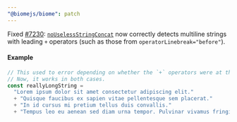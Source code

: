 ```yaml
---
"@biomejs/biome": patch
---
```


Fixed [#7230](https://github.com/biomejs/biome/issues/7230): [`noUselessStringConcat`](https://biomejs.dev/linter/rules/no-useless-string-concat/) now correctly detects multiline strings with leading `+` operators (such as those from `operatorLinebreak="before"`).

#### Example
```ts
// This used to error depending on whether the `+` operators were at the start or end of lines.
// Now, it works in both cases.
const reallyLongString =
  "Lorem ipsum dolor sit amet consectetur adipiscing elit."
  + "Quisque faucibus ex sapien vitae pellentesque sem placerat."
  + "In id cursus mi pretium tellus duis convallis."
  + "Tempus leo eu aenean sed diam urna tempor. Pulvinar vivamus fringilla";
```
